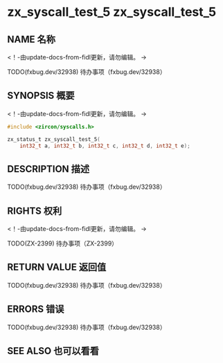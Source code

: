  
# zx_syscall_test_5  zx_syscall_test_5 

 
## NAME  名称 

<!-- Updated by update-docs-from-fidl, do not edit. -->  <！-由update-docs-from-fidl更新，请勿编辑。 ->

TODO(fxbug.dev/32938)  待办事项（fxbug.dev/32938）

 
## SYNOPSIS  概要 

<!-- Updated by update-docs-from-fidl, do not edit. -->  <！-由update-docs-from-fidl更新，请勿编辑。 ->

```c
#include <zircon/syscalls.h>

zx_status_t zx_syscall_test_5(
    int32_t a, int32_t b, int32_t c, int32_t d, int32_t e);
```
 

 
## DESCRIPTION  描述 

TODO(fxbug.dev/32938)  待办事项（fxbug.dev/32938）

 
## RIGHTS  权利 

<!-- Updated by update-docs-from-fidl, do not edit. -->  <！-由update-docs-from-fidl更新，请勿编辑。 ->

TODO(ZX-2399)  待办事项（ZX-2399）

 
## RETURN VALUE  返回值 

TODO(fxbug.dev/32938)  待办事项（fxbug.dev/32938）

 
## ERRORS  错误 

TODO(fxbug.dev/32938)  待办事项（fxbug.dev/32938）

 
## SEE ALSO  也可以看看 

 

